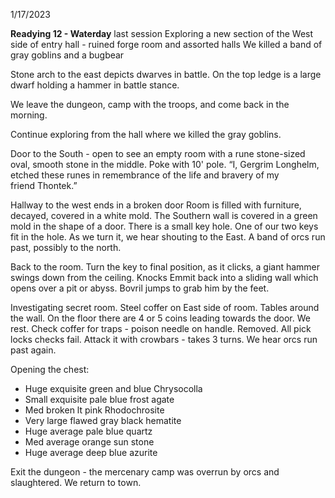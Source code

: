 1/17/2023

**Readying 12 - Waterday**
last session
Exploring a new section of the West side of entry hall - ruined forge room and assorted halls
We killed a band of gray goblins and a bugbear

Stone arch to the east depicts dwarves in battle. On the top ledge is a large dwarf holding a hammer in battle stance.

We leave the dungeon, camp with the troops, and come back in the morning.

Continue exploring from the hall where we killed the gray goblins.

Door to the South - open to see an empty room with a rune stone-sized oval, smooth stone in the middle. Poke with 10' pole.
“I, Gergrim Longhelm, etched these runes in remembrance of the life and bravery of my  
friend Thontek.”

Hallway to the west ends in a broken door
Room is filled with furniture, decayed, covered in a white mold. The Southern wall is covered in a green mold in the shape of a door. There is a small key hole.  One of our two keys fit in the hole.  As we turn it, we hear shouting to the East. A band of orcs run past, possibly to the north.

Back to the room. Turn the key to final position, as it clicks, a giant hammer swings down from the ceiling. Knocks Emmit back into a sliding wall which opens over a pit or abyss. Bovril jumps to grab him by the feet.

Investigating secret room. Steel coffer on East side of room. Tables around the wall. On the floor there are 4 or 5 coins leading towards the door. We rest. Check coffer for traps - poison needle on handle. Removed. All pick locks checks fail. Attack it with crowbars - takes 3 turns. We hear orcs run past again.

Opening the chest:
- Huge exquisite green and blue Chrysocolla
- Small exquisite pale blue frost agate
- Med broken lt pink Rhodochrosite
- Very large flawed gray black hematite
- Huge average pale blue quartz
- Med average orange sun stone
- Huge average deep blue azurite

Exit the dungeon - the mercenary camp was overrun by orcs and slaughtered.  We return to town.
